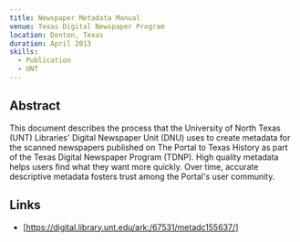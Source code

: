 ```yaml
---
title: Newspaper Metadata Manual
venue: Texas Digital Newspaper Program
location: Denton, Texas
duration: April 2013
skills:
  - Publication
  - UNT
---
```


Abstract
-------

This document describes the process that the University of North Texas (UNT) Libraries' Digital Newspaper Unit (DNU) uses to create metadata for the scanned newspapers published on The Portal to Texas History as part of the Texas Digital Newspaper Program (TDNP). High quality metadata helps users find what they want more quickly. Over time, accurate descriptive metadata fosters trust among the Portal's user community.


Links
----------

* [https://digital.library.unt.edu/ark:/67531/metadc155637/]

